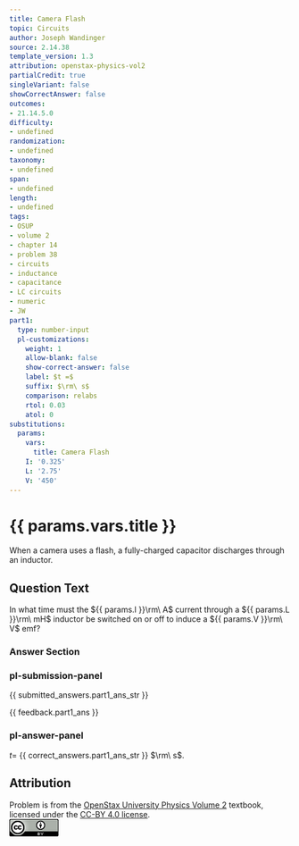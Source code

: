 ```yaml
---
title: Camera Flash
topic: Circuits
author: Joseph Wandinger
source: 2.14.38
template_version: 1.3
attribution: openstax-physics-vol2
partialCredit: true
singleVariant: false
showCorrectAnswer: false
outcomes:
- 21.14.5.0
difficulty:
- undefined
randomization:
- undefined
taxonomy:
- undefined
span:
- undefined
length:
- undefined
tags:
- OSUP
- volume 2
- chapter 14
- problem 38
- circuits
- inductance
- capacitance
- LC circuits
- numeric
- JW
part1:
  type: number-input
  pl-customizations:
    weight: 1
    allow-blank: false
    show-correct-answer: false
    label: $t =$
    suffix: $\rm\ s$
    comparison: relabs
    rtol: 0.03
    atol: 0
substitutions:
  params:
    vars:
      title: Camera Flash
    I: '0.325'
    L: '2.75'
    V: '450'
---
```

# {{ params.vars.title }}
When a camera uses a flash, a fully-charged capacitor discharges through an inductor.

## Question Text

In what time must the ${{ params.I }}\rm\ A$ current through a ${{ params.L }}\rm\ mH$ inductor be switched on or off to induce a ${{ params.V }}\rm\ V$ emf?

### Answer Section

### pl-submission-panel

{{ submitted_answers.part1_ans_str }}

{{ feedback.part1_ans }}

### pl-answer-panel

$t =$ {{ correct_answers.part1_ans_str }} $\rm\ s$.

## Attribution

Problem is from the [OpenStax University Physics Volume 2](https://openstax.org/details/books/university-physics-volume-2) textbook, licensed under the [CC-BY 4.0 license](https://creativecommons.org/licenses/by/4.0/).<br>![Image representing the Creative Commons 4.0 BY license.](https://raw.githubusercontent.com/firasm/bits/master/by.png)